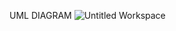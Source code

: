 UML DIAGRAM
![Untitled Workspace](https://github.com/user-attachments/assets/5eff60df-00e7-477f-a5c5-a3fd492a2668)

